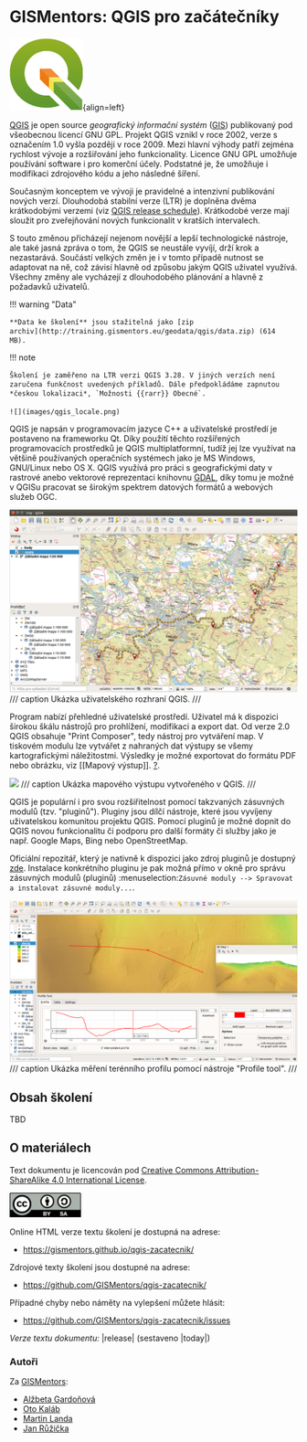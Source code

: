 # GISMentors: QGIS pro začátečníky

![](images/qgis_logo.png){align=left}

[QGIS](https://qgis.org/) je open source *geografický informační
systém* ([GIS]({{wikipedia}}/GIS)) publikovaný pod všeobecnou licencí GNU GPL.
Projekt QGIS vznikl v roce 2002, verze s označením 1.0 vyšla později v
roce 2009.  Mezi hlavní výhody patří zejména rychlost vývoje a
rozšiřování jeho funkcionality.  Licence GNU GPL umožňuje používání
software i pro komerční účely. Podstatné je, že umožňuje i modifikaci
zdrojového kódu a jeho následné šíření.

Současným konceptem ve vývoji je pravidelné a intenzivní publikování
nových verzí. Dlouhodobá stabilní verze (LTR) je doplněna dvěma
krátkodobými verzemi (viz [QGIS release
schedule](https://qgis.org/en/site/getinvolved/development/roadmap.html#release-schedule)). Krátkodobé
verze mají sloužit pro zveřejňování nových funkcionalit v kratších
intervalech.

S touto změnou přicházejí nejenom novější a lepší technologické
nástroje, ale také jasná zpráva o tom, že QGIS se neustále vyvíjí,
drží krok a nezastarává.  Součástí velkých změn je i v tomto případě
nutnost se adaptovat na ně, což závisí hlavně od způsobu jakým QGIS
uživatel využívá. Všechny změny ale vycházejí z dlouhodobého plánování
a hlavně z požadavků uživatelů.

!!! warning "Data"

    **Data ke školení** jsou stažitelná jako [zip
    archiv](http://training.gismentors.eu/geodata/qgis/data.zip) (614
    MB).

!!! note

    Školení je zaměřeno na LTR verzi QGIS 3.28. V jiných verzích není
    zaručena funkčnost uvedených příkladů. Dále předpokládáme zapnutou
    *českou lokalizaci*, `Možnosti {{rarr}} Obecné`.

    ![](images/qgis_locale.png)
  
QGIS je napsán v programovacím jazyce C++ a uživatelské prostředí je
postaveno na frameworku Qt. Díky použití těchto rozšířených
programovacích prostředků je QGIS multiplatformní, tudíž jej lze
využívat na většině používaných operačních systémech jako je MS
Windows, GNU/Linux nebo OS X. QGIS využívá pro práci s geografickými
daty v rastrové anebo vektorové reprezentaci knihovnu
[GDAL]({{skoleni}}/open-source-gis/knihovny/gdal.html), díky tomu je
možné v QGISu pracovat se širokým spektrem datových formátů a webových
služeb OGC.

![](images/intro_qgis.png)
/// caption
Ukázka uživatelského rozhraní QGIS.
///

Program nabízí přehledné uživatelské prostředí. Uživatel má k
dispozici širokou škálu nástrojů pro prohlížení, modifikaci a export
dat. Od verze 2.0 QGIS obsahuje "Print Composer", tedy nástroj pro
vytváření map. V tiskovém modulu lze vytvářet z nahraných dat výstupy
se všemy kartografickými náležitostmi. Výsledky je možné exportovat do
formátu PDF nebo obrázku, viz [[Mapový výstup]]. [?](mapovy_vystup/index.md).

![](images/example_map.png)
/// caption
Ukázka mapového výstupu vytvořeného v QGIS.
///

QGIS je populární i pro svou rozšiřitelnost pomocí takzvaných
zásuvných modulů (tzv. "pluginů"). Pluginy jsou dílčí nástroje, které
jsou vyvíjeny uživatelskou komunitou projektu QGIS. Pomocí pluginů je
možné dopnit do QGIS novou funkcionalitu či podporu pro další formáty
či služby jako je např. Google Maps, Bing nebo OpenStreetMap.

Oficiální repozitář, který je nativně k dispozici jako zdroj pluginů
je dostupný [zde](https://plugins.qgis.org/plugins/). Instalace
konkrétního pluginu je pak možná přímo v okně pro správu zásuvných
modulů (pluginů) :menuselection:`Zásuvné moduly --> Spravovat a
instalovat zásuvné moduly...`.

![](images/intro_profile.png)
/// caption
Ukázka měření terénního profilu pomocí nástroje \"Profile tool\".
///

## Obsah školení

TBD

## O materiálech

Text dokumentu je licencován pod [Creative Commons
Attribution-ShareAlike 4.0 International
License](http://creativecommons.org/licenses/by-sa/4.0/).

![](images/cc-by-sa.png)

Online HTML verze textu školení je dostupná na adrese:

* https://gismentors.github.io/qgis-zacatecnik/

Zdrojové texty školení jsou dostupné na adrese:

* https://github.com/GISMentors/qgis-zacatecnik/

Případné chyby nebo náměty na vylepšení můžete hlásit:

* https://github.com/GISMentors/qgis-zacatecnik/issues

*Verze textu dokumentu:* |release| (sestaveno |today|)

### Autoři

Za [GISMentors](https://www.gismentors.cz/):

* [Alžbeta Gardoňová](https://www.gismentors.cz/mentors/gardonova/)
* [Oto Kaláb](https://www.gismentors.cz/mentors/kalab/)
* [Martin Landa](https://www.gismentors.cz/mentors/landa/)
* [Jan Růžička](https://www.gismentors.cz/mentors/ruzicka/)
